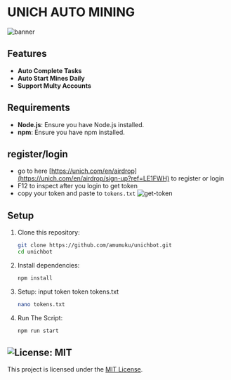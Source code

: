 # UNICH AUTO MINING 
![banner](image.png)

## Features

- **Auto Complete Tasks**
- **Auto Start Mines Daily**
- **Support Multy Accounts**

## Requirements

- **Node.js**: Ensure you have Node.js installed.
- **npm**: Ensure you have npm installed.

## register/login 
- go to here [https://unich.com/en/airdrop](https://unich.com/en/airdrop/sign-up?ref=LE1FWH) to register or login
- F12 to inspect after you login to get token 
- copy your token and paste to `tokens.txt`
![get-token](image-1.png)

## Setup

1. Clone this repository:
   ```bash
   git clone https://github.com/amumuku/unichbot.git
   cd unichbot
   ```
2. Install dependencies:
   ```bash
   npm install
   ```
3. Setup: input token token tokens.txt
   ```bash
   nano tokens.txt
   ```
4. Run The Script:
   ```bash
   npm run start
   ```


## ![License: MIT](https://img.shields.io/badge/License-MIT-yellow.svg)

This project is licensed under the [MIT License](LICENSE).
